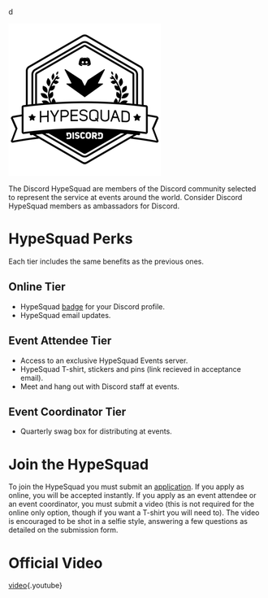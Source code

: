 d<!-- TITLE: HypeSquad -->
<!-- SUBTITLE: Are you Hyped? Because I'm feeling super duper hyped to tell you about this really cool thing! -->

<img src="/uploads/hypesquad/hypesquadsmall.png" alt="HypeSquad Full Badge" width="300" height="300">

The Discord HypeSquad are members of the Discord community selected to represent the service at events around the world. Consider Discord HypeSquad members as ambassadors for Discord.

# HypeSquad Perks
Each tier includes the same benefits as the previous ones.

## Online Tier
* HypeSquad [badge](/badges) for your Discord profile.
* HypeSquad email updates.

## Event Attendee Tier
* Access to an exclusive HypeSquad Events server.
* HypeSquad T-shirt, stickers and pins (link recieved in acceptance email).
* Meet and hang out with Discord staff at events.

## Event Coordinator Tier
* Quarterly swag box for distributing at events.

# Join the HypeSquad
To join the HypeSquad you must submit an [application](https://discordapp.com/hypesquad). If you apply as online, you will be accepted instantly. If you apply as an event attendee or an event coordinator, you must submit a video (this is not required for the online only option, though if you want a T-shirt you will need to). The video is encouraged to be shot in a selfie style, answering a few questions as detailed on the submission form.

# Official Video

[video](https://www.youtube.com/watch?v=rXZkTT-5m9o){.youtube}